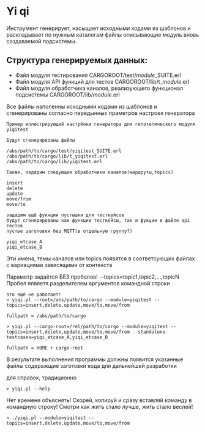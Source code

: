 # Yi qi
Инструмент генерирует, насыщает исходными кодами из шаблонов
и раскладывает по нужным каталогам файлы описывающие модуль вновь 
создаваемой подсистемы.

## Структура генерируемых данных:
* Файл модуля тестирования
	CARGOROOT/test/*module*_SUITE.erl
* Файл модуля API функций для тестов
	CARGOROOT/lib/t_*module*.erl
* Файл модуля обработчика каналов, реализующего функционал подсистемы
	CARGOROOT/lib/*module*.erl

Все файлы наполенны исходными кодами из шаблонов и сгенерированы согласно 
передынных праметров настроек генератора

```
Пример иллюстрирующий настрйоки генератора для гипотетического модуля yiqitest

Будут сгенерирвоаны файлы

/abs/path/to/cargo/test/yiqitest_SUITE.erl
/abs/path/to/cargo/lib/t_yiqitest.erl
/abs/path/to/cargo/lib/yiqitest.erl

Также, зададим следующие обработчики каналов(маршруты,topics)

insert
delete
update
move/from
move/to

зададим ещё фукнции пустышки для тесткейсов
будут сгенерированы как функции тесткейсы, так и фукции в файле api тестов
пустые заготовки без MQTT(в отдельную группу?) 

yiqi_etcase_A
yiqi_etcase_B

```

Эти имена, темы каналов или topics появятся в соответсующих файлах
с вариациями зависящими от контекста

Параметр задаётся БЕЗ пробелов! --topics=topic1,topic2,...,topicN
Пробел ялвяетя разделителем аргументов командной строки
```
это ещё не работает!
> yiqi.pl --root=/abs/path/to/cargo --module=yiqitest --topics=insert,delete,update,move/to,move/from

fullpath = /abs/path/to/cargo

> yiqi.pl --cargo-root=/rel/path/to/cargo --module=yiqitest --topics=insert,delete,update,move/to,move/from --standalone-testcases=yiqi_etcase_A,yiqi_etcase_B 

fullpath = HOME + cargo-root
```
В результате выполнения программы должны появится указанные файлы 
содеражщие заготовки кода для дальнейшей разработки

для справок, традиционно
```
> yiqi.pl --help
```
Нет времени объяснять! 
Скорей, копируй и сразу вставляй команду в командную строку!
Смотри как жить стало лучше, жить стало веслей!

```
> ./yiqi.pl --module=yiqitest --topics=insert,delete,update,move/to,move/from
```

